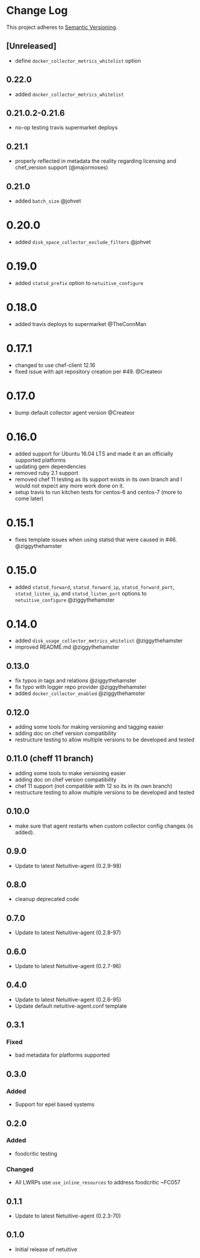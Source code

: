 # Change Log
This project adheres to [Semantic Versioning](http://semver.org/).

## [Unreleased]
- define `docker_collector_metrics_whitelist` option

## 0.22.0
- added `docker_collector_metrics_whitelist`

## 0.21.0.2-0.21.6
- no-op testing travis supermarket deploys

## 0.21.1
- properly reflected in metadata the reality regarding licensing and chef_version support (@majormoses)

## 0.21.0
- added `batch_size` @johvet

# 0.20.0
- added `disk_space_collector_exclude_filters` @johvet

# 0.19.0
- added `statsd_prefix` option to `netuitive_configure`

# 0.18.0
- added travis deploys to supermarket @TheConnMan

# 0.17.1
- changed to use chef-client 12.16
- fixed issue with apt repository creation per #49. @Createor

# 0.17.0
- bump default collector agent version @Createor

# 0.16.0
- added support for Ubuntu 16.04 LTS and made it an an officially supported platforms
- updating gem dependencies
- removed ruby 2.1 support
- removed chef 11 testing as its support exists in its own branch and I would not expect any more work done on it.
- setup travis to run kitchen tests for centos-6 and centos-7 (more to come later)

# 0.15.1
- fixes template issues when using statsd that were caused in #46. @ziggythehamster

# 0.15.0
- added `statsd_forward`, `statsd_forward_ip`, `statsd_forward_port`, `statsd_listen_ip`, and `statsd_listen_port` options to `netuitive_configure` @ziggythehamster

# 0.14.0
- added `disk_usage_collector_metrics_whitelist` @ziggythehamster
- improved README.md @ziggythehamster

## 0.13.0
- fix typos in tags and relations @ziggythehamster
- fix typo with logger repo provider @ziggythehamster
- added `docker_collector_enabled` @ziggythehamster


## 0.12.0
- adding some tools for making versioning and tagging easier
- adding doc on chef version compatibility
- restructure testing to allow multiple versions to be developed and tested

## 0.11.0 (cheff 11 branch)
- adding some tools to make versioning easier
- adding doc on chef version compatibility
- chef 11 support (not compatible with 12 so its in its own branch)
- restructure testing to allow multiple versions to be developed and tested

## 0.10.0
- make sure that agent restarts when custom collector config changes (is added).

## 0.9.0
- Update to latest Netuitive-agent (0.2.9-98)

## 0.8.0
- cleanup deprecated code

## 0.7.0
- Update to latest Netuitive-agent (0.2.8-97)

## 0.6.0
- Update to latest Netuitive-agent (0.2.7-96)

## 0.4.0
- Update to latest Netuitive-agent (0.2.6-95)
- Update default netuitive-agent.conf template

## 0.3.1
### Fixed
- bad metadata for platforms supported

## 0.3.0
### Added
- Support for epel based systems

## 0.2.0
### Added
- foodcritic testing
### Changed
- All LWRPs use `use_inline_resources` to address foodcritic ~FC057

## 0.1.1
- Update to latest Netuitive-agent (0.2.3-70)

## 0.1.0
- Initial release of netuitive

